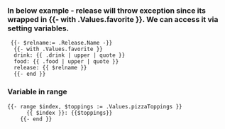 ### In below example - release will throw exception since its wrapped in  {{- with .Values.favorite }}. We can access it via setting variables.

```
 {{- $relname:= .Release.Name -}}
  {{- with .Values.favorite }}
  drink: {{ .drink | upper | quote }}
  food: {{ .food | upper | quote }}
  release: {{ $relname }}
  {{- end }}
```

### Variable in range

```
{{- range $index, $toppings := .Values.pizzaToppings }}
      {{ $index }}: {{$toppings}}
    {{- end }}
```

